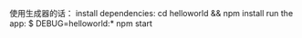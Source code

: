 使用生成器的话：
	install dependencies:  cd helloworld && npm install
	run the app:   $ DEBUG=helloworld:* npm start

